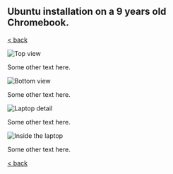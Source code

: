 ## Ubuntu installation on a 9 years old Chromebook.

[< back](https://codethepast.github.io/)


![Top view](https://codethepast.github.io/UbuntuOnChromebook/UbuntuOnChromebook10.pg)

Some other text here.

![Bottom view](https://codethepast.github.io/UbuntuOnChromebook/UbuntuOnChromebook11.pg)

Some other text here.

![Laptop detail](https://codethepast.github.io/UbuntuOnChromebook/UbuntuOnChromebook12.pg)

Some other text here.

![Inside the laptop](https://codethepast.github.io/UbuntuOnChromebook/UbuntuOnChromebook13.pg)

Some other text here.

[< back](https://codethepast.github.io/)
